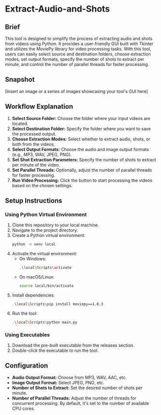 # Extract-Audio-and-Shots

## Brief

This tool is designed to simplify the process of extracting audio and shots from videos using Python. It provides a user-friendly GUI built with Tkinter and utilizes the MoviePy library for video processing tasks. With this tool, users can easily select source and destination folders, choose extraction modes, set output formats, specify the number of shots to extract per minute, and control the number of parallel threads for faster processing.

## Snapshot

[Insert an image or a series of images showcasing your tool's GUI here]

## Workflow Explanation

1. **Select Source Folder:** Choose the folder where your input videos are located.
2. **Select Destination Folder:** Specify the folder where you want to save the processed output.
3. **Choose Extraction Modes:** Select whether to extract audio, shots, or both from the videos.
4. **Select Output Formats:** Choose the audio and image output formats (e.g., MP3, WAV, JPEG, PNG).
5. **Set Shot Extraction Parameters:** Specify the number of shots to extract per minute of the video.
6. **Set Parallel Threads:** Optionally, adjust the number of parallel threads for faster processing.
7. **Run Video Processing:** Click the button to start processing the videos based on the chosen settings.

## Setup Instructions

### Using Python Virtual Environment

1. Clone this repository to your local machine.
2. Navigate to the project directory.
3. Create a Python virtual environment:
   ```bash
   python -m venv local
   ```
4. Activate the virtual environment:
   - On Windows:
     ```bash
     .\local\Scripts\activate
     ```
   - On macOS/Linux:
     ```bash
     source local/bin/activate
     ```
5. Install dependencies:
   ```bash
   .\local\Scripts\pip install moviepy==1.0.3
   ```
6. Run the tool:
   ```bash
   .\local\Scripts\python main.py
   ```

### Using Executables

1. Download the pre-built executable from the releases section.
2. Double-click the executable to run the tool.

## Configuration

- **Audio Output Format:** Choose from MP3, WAV, AAC, etc.
- **Image Output Format:** Select JPEG, PNG, etc.
- **Number of Shots to Extract:** Set the desired number of shots per minute.
- **Number of Parallel Threads:** Adjust the number of threads for concurrent processing. By default, it's set to the number of available CPU cores.
